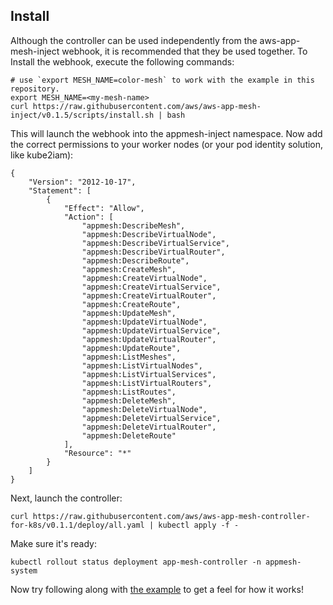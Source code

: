 ## Install

Although the controller can be used independently from the aws-app-mesh-inject webhook, it is recommended that they be used together.  To Install the webhook, execute the following commands:

    # use `export MESH_NAME=color-mesh` to work with the example in this repository.
    export MESH_NAME=<my-mesh-name>
    curl https://raw.githubusercontent.com/aws/aws-app-mesh-inject/v0.1.5/scripts/install.sh | bash

This will launch the webhook into the appmesh-inject namespace. Now add the correct permissions to your worker nodes (or your pod identity solution, like kube2iam):

    {
        "Version": "2012-10-17",
        "Statement": [
            {
                "Effect": "Allow",
                "Action": [
                    "appmesh:DescribeMesh",
                    "appmesh:DescribeVirtualNode",
                    "appmesh:DescribeVirtualService",
                    "appmesh:DescribeVirtualRouter",
                    "appmesh:DescribeRoute",
                    "appmesh:CreateMesh",
                    "appmesh:CreateVirtualNode",
                    "appmesh:CreateVirtualService",
                    "appmesh:CreateVirtualRouter",
                    "appmesh:CreateRoute",
                    "appmesh:UpdateMesh",
                    "appmesh:UpdateVirtualNode",
                    "appmesh:UpdateVirtualService",
                    "appmesh:UpdateVirtualRouter",
                    "appmesh:UpdateRoute",
                    "appmesh:ListMeshes",
                    "appmesh:ListVirtualNodes",
                    "appmesh:ListVirtualServices",
                    "appmesh:ListVirtualRouters",
                    "appmesh:ListRoutes",
                    "appmesh:DeleteMesh",
                    "appmesh:DeleteVirtualNode",
                    "appmesh:DeleteVirtualService",
                    "appmesh:DeleteVirtualRouter",
                    "appmesh:DeleteRoute"
                ],
                "Resource": "*"
            }
        ]
    }

Next, launch the controller:

    curl https://raw.githubusercontent.com/aws/aws-app-mesh-controller-for-k8s/v0.1.1/deploy/all.yaml | kubectl apply -f -

Make sure it's ready:

    kubectl rollout status deployment app-mesh-controller -n appmesh-system

Now try following along with [the example](example.md) to get a feel for how it works!
